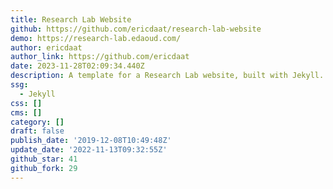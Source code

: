 ```yaml
---
title: Research Lab Website
github: https://github.com/ericdaat/research-lab-website
demo: https://research-lab.edaoud.com/
author: ericdaat
author_link: https://github.com/ericdaat
date: 2023-11-28T02:09:34.440Z
description: A template for a Research Lab website, built with Jekyll.
ssg:
  - Jekyll
css: []
cms: []
category: []
draft: false
publish_date: '2019-12-08T10:49:48Z'
update_date: '2022-11-13T09:32:55Z'
github_star: 41
github_fork: 29
---
```

